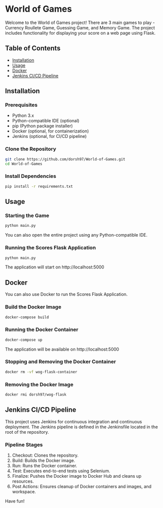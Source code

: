 # World of Games

Welcome to the World of Games project!
There are 3 main games to play - Currency Roullete Game, Guessing Game, and Memory Game.
The project includes functionality for displaying your score on a web page using Flask.

## Table of Contents
- [Installation](#installation)
- [Usage](#usage)
- [Docker](#docker)
- [Jenkins CI/CD Pipeline](#jenkins-cicd-pipeline)

## Installation

### Prerequisites
- Python 3.x
- Python-compatible IDE (optional)
- pip (Python package installer)
- Docker (optional, for containerization)
- Jenkins (optional, for CI/CD pipeline)

### Clone the Repository
```bash
git clone https://github.com/dorsh97/World-of-Games.git
cd World-of-Games
```

### Install Dependencies
```bash
pip install -r requirements.txt
```

## Usage

### Starting the Game
```bash
python main.py
```
You can also open the entire project using any Python-compatible IDE.

### Running the Scores Flask Application
```bash
python main.py
```
The application will start on http://localhost:5000

## Docker

You can also use Docker to run the Scores Flask Application.

### Build the Docker Image
```bash
docker-compose build
```

### Running the Docker Container
```bash
docker-compose up
```
The application will be available on http://localhost:5000

### Stopping and Removing the Docker Container
```bash
docker rm -vf wog-flask-container
```

### Removing the Docker Image
```bash
docker rmi dorsh97/wog-flask
```

## Jenkins CI/CD Pipeline

This project uses Jenkins for continuous integration and continuous deployment. The Jenkins pipeline is defined in the Jenkinsfile located in the root of the repository.

### Pipeline Stages
1. Checkout: Clones the repository.
2. Build: Builds the Docker image.
3. Run: Runs the Docker container.
4. Test: Executes end-to-end tests using Selenium.
5. Finalize: Pushes the Docker image to Docker Hub and cleans up resources.
6. Post Actions: Ensures cleanup of Docker containers and images, and workspace.


Have fun!
